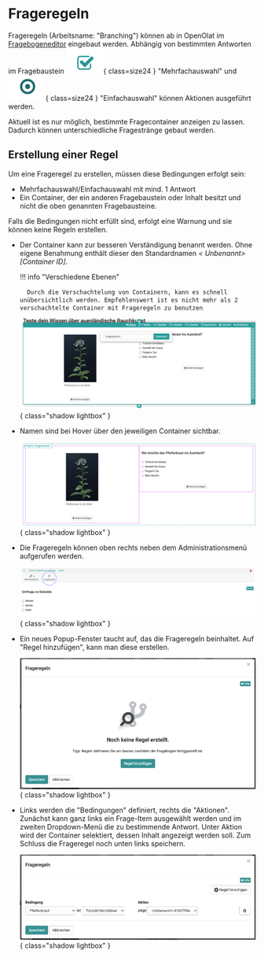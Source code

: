 # Frageregeln

Frageregeln (Arbeitsname: "Branching") können ab in OpenOlat im [Fragebogeneditor](../forms/Form_editor_Questionnaire_editor.de.md) eingebaut werden. Abhängig von bestimmten Antworten im Fragebaustein ![Icon Checkmark](assets/image2021-5-5_9-32-45.png){ class=size24 } "Mehrfachauswahl" und ![Icon Circle](assets/image2021-5-5_9-31-51.png){ class=size24 } "Einfachauswahl" können Aktionen ausgeführt werden.

Aktuell ist es nur möglich, bestimmte Fragecontainer anzeigen zu lassen. Dadurch können unterschiedliche Fragestränge gebaut werden.

## Erstellung einer Regel

Um eine Frageregel zu erstellen, müssen diese Bedingungen erfolgt sein:

* Mehrfachauswahl/Einfachauswahl mit mind. 1 Antwort
* Ein Container, der ein anderen Fragebaustein oder Inhalt besitzt und nicht die oben genannten Fragebausteine.

Falls die Bedingungen nicht erfüllt sind, erfolgt eine Warnung und sie können keine Regeln erstellen.

* Der Container kann zur besseren Verständigung benannt werden. Ohne eigene Benahmung enthält dieser den Standardnamen _< Unbenannt>[Container ID]_.

    !!! info "Verschiedene Ebenen"

        Durch die Verschachtelung von Containern, kann es schnell unübersichtlich werden. Empfehlenswert ist es nicht mehr als 2 verschachtelte Container mit Frageregeln zu benutzen

    ![Container benennen](assets/image2021-5-19_14-16-38.png){ class="shadow lightbox" }

* Namen sind bei Hover über den jeweiligen Container sichtbar.

    ![Container Name](assets/image2021-5-19_14-27-15.png){ class="shadow lightbox" }

* Die Frageregeln können oben rechts neben dem Administrationsmenü aufgerufen werden.

    ![Frageregeln aufrufen](assets/Fragebogen-icon.png){ class="shadow lightbox" }

* Ein neues Popup-Fenster taucht auf, das die Frageregeln beinhaltet. Auf "Regel hinzufügen", kann man diese erstellen.

    ![Dialog zu Erstellung von Frageregeln](assets/image2021-5-6_8-50-14.png){ class="shadow lightbox" }

* Links werden die "Bedingungen" definiert, rechts die "Aktionen". Zunächst kann ganz links ein Frage-Item ausgewählt werden und im zweiten Dropdown-Menü die zu bestimmende Antwort. Unter Aktion wird der Container selektiert, dessen Inhalt angezeigt werden soll. Zum Schluss die Frageregel noch unten links speichern.

    ![Frageregel Editor](assets/image2021-5-6_8-55-31.png){ class="shadow lightbox" }
